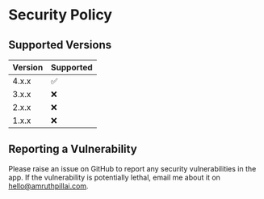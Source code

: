 # Security Policy

## Supported Versions

| Version | Supported          |
| ------- | ------------------ |
| 4.x.x   | :white_check_mark: |
| 3.x.x   | :x:                |
| 2.x.x   | :x:                |
| 1.x.x   | :x:                |

## Reporting a Vulnerability

Please raise an issue on GitHub to report any security vulnerabilities in the app. If the vulnerability is potentially lethal, email me about it on hello@amruthpillai.com.
